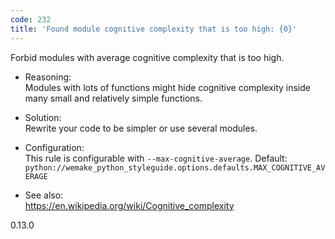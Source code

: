 ```yaml
---
code: 232
title: 'Found module cognitive complexity that is too high: {0}'
---
```


Forbid modules with average cognitive complexity that is too high.

  - Reasoning:  
    Modules with lots of functions might hide cognitive complexity
    inside many small and relatively simple functions.

  - Solution:  
    Rewrite your code to be simpler or use several modules.

  - Configuration:  
    This rule is configurable with `--max-cognitive-average`. Default:
    `python://wemake_python_styleguide.options.defaults.MAX_COGNITIVE_AVERAGE`

  - See also:  
    <https://en.wikipedia.org/wiki/Cognitive_complexity>

<div class="versionadded">

0.13.0

</div>